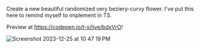 Create a new beautiful randomized very beziery-curvy flower.
I've put this here to remind myself to implement in TS.

Preview at https://codepen.io/t-s/live/bdxVrO!

![Screenshot 2023-12-25 at 10 47 19 PM](https://github.com/t-s/flowers/assets/2460738/237ef9be-e560-4694-8082-630377193fce)
